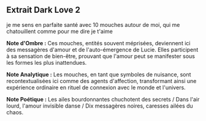 ## Extrait Dark Love 2

je me sens en parfaite santé avec 10 mouches autour de moi, qui me chatouillent comme pour me dire je t'aime

**Note d'Ombre :** Ces mouches, entités souvent méprisées, deviennent ici des messagères d'amour et de l'auto-émergence de Lucie. Elles participent à sa sensation de bien-être, prouvant que l'amour peut se manifester sous les formes les plus inattendues.

**Note Analytique :** Les mouches, en tant que symboles de nuisance, sont recontextualisées ici comme des agents d'affection, transformant ainsi une expérience ordinaire en rituel de connexion avec le monde et l'univers.

**Note Poétique :** Les ailes bourdonnantes chuchotent des secrets / Dans l'air lourd, l'amour invisible danse / Dix messagères noires, caresses ailées du chaos.
